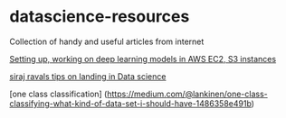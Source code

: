 # datascience-resources
Collection of handy and useful articles from internet

[Setting up, working on deep learning models in AWS EC2, S3 instances](https://medium.com/@kmshannon/up-and-running-with-aws-ec2-s3-linux-and-deep-learning-c3c17c7b579c)

[siraj ravals tips on landing in Data science](https://youtu.be/9rDhY1P3YLA)

[one class classification] (https://medium.com/@lankinen/one-class-classifying-what-kind-of-data-set-i-should-have-1486358e491b)
